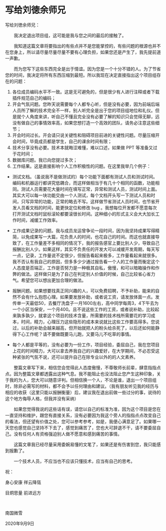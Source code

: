 # 写给刘徳余师兄

写给刘徳余师兄：

　　我决定退出项目组，这可能是我与您之间的最后的接触了。

　　我知道这篇文章将要指出的有些点并不是您能掌控的，有些问题的根源也并不在您身上，所以请尽量尽量尽量不要有心理负担，如果您还是产生了，我先提前道一声歉。

　　而为您写下这些东西完全是出于情谊。因为您是一个十分不错的人。为了节省您的时间，我决定将所有东西压缩到最短。所以我现在决定直接指出这个项目组存在的问题：

1. 各位成员编码水平不一致。这是无可避免的，但是很少有人进行注释或者下载插件规范自己的编码；
2. 开会气氛问题。您昨天说需要每个人都专心听，但是没有必要，因为前端后端人员所了解的技术完全不一样，别人听完全是出于您的项目组地位和礼仪。但是就个人角度来讲，听自己不懂且完全没有必要了解的知识只会觉得无聊，远没有做自己的事情效率高，如果您想打造一个高效的团队，请务必注意这些细节；
3. 开会时间过长。开会请只说关键性和阻碍项目前进的关键性问题。尽量压缩开会时间，毕竟成员都是学生，自己的课余时间有限；
4. 技术分享没有必要。技术本就晦涩难懂，难以口述，如果做 PPT 等准备又过于花时间；
5. 数据库问题。我已向您提过多次；
6. 工作结果。这是直接影响个人工作积极性的问题。在这里我举几个例子：
  - 测试文档。（虽说我不是做测试的）每个功能下面都有测试人员和测试时间。编码和机器运行都讲究低耦合，而这样做相当于有几十个相同的函数，功能相同。测试人员需要花大量时间在填写正常，异常和测试人员，测试时间上面。其实大可以每一块功能交由一个人测试，每个文档开头写一下测试人员和时间，只写异常的功能，正常的略去不写。这样做节省测试人员时间，也节省开发人员看文档的时间，能更快定位和修改 bug 。我想每位开发都不愿意每次打开测试文档时鼠标滚轮都要滚很长时间。这种细小的形式主义会大大加长工作时间，减缓工作效率。
  - 工作成果记录的问题。我与成员龙运曾争论一段时间，因为我坚持成果写得精简，以免成果写一大篇，花负责人的时间，也花自己的时间。而这也就直接导致了，在工作量差不多相同的情况下，我的报告感官上要比别人少，导致自己报酬比别人少。如果这样，其实不负责任的开发大可以减缓开发周期，每天写一点，记录，工作量说不定很少，但报告看起来极多，工作量看起来就很多。我不否认有我自己的原因，但多多少少通过报告看一个人的工作量而衡定这个人态度是否端正，工作是否努力是一种极其自私，傲慢，和可以暗箱操作和作弊的做法。这样做只是为了自己在判定别人价值的时候，自己比较省心省力气。希望您可以想出更加合理的做法。

- 报酬问题。如果想要找真正同兴趣的人，可以免费招聘，不予补助，能来的自然不会有什么抱怨心理。如果要发放补助，或者说工资，请发放体面一点。发传单一天最低50，去餐厅洗盘子一月1600左右，高中同学每周3，4下午去为一个小区当保安，一个月400。且不说这些工作的工资，或者说补助，比较起来孰多孰少，就拿这个项目的技术含量，所需要的技术栈所需要花的学习成本，时间，精力，心理压力这些隐形的成本来说就比这些工作要高得多。您说过，以后的补助会越来越高，但开始就把人的盼头给杀死了，以后还如何能静得下心工作呢？请不要做既要马儿跑，又要马儿不吃草的事情。
- 每个人都是平等的，没有必要为一份工作，项目经验，委屈自己，我在您项目上花的时间精力，大可以拿去养我自己的兴趣爱好，在大学期间，不必忍受这种紧张的气氛不说，还可以提升自己在除专业以外的的人文素养。

　　整篇文章写下来，相信您会觉得此人态度傲慢，不尊敬师长前辈，肆意指指点点。因为整篇文章都透露出这种气息。我不能阻止也没法阻止您产生这种印象，关于我的为人，您大可以随意评判。但相信换一个人，不论是谁，退出一个项目组时，除非必需写的材料，都不会予以任何理由和建议。（我有朋友听见我的经历与相应的收获（这里只能以报酬衡量）后，建议我在退出前做一些过分的事，说待的这个地方侮辱人格，但我并没有采纳）

　　如果您觉得我说的这些话有误，请您以自己的标准为准，因为这个项目是您在一直坚持和维护，跟您有直接关系，没有必要因为我这个旁人的指指点点改变自己的看法，但还望有价值之处，您可以参考参考，如是，我便心满意足了。如果哪一天您也感觉自己坚持不下去了，感觉到痛苦了，您也大可辞退不干，请不要委屈自己。没有任何人有资格强迫别人做不愿意和感到痛苦的事情。

　　这篇文章我已经尽量采用委婉易懂的文笔了，如果还是有伤害到您，我只能感到报歉了。

　　一个技术人员，不应当也不应该只懂技术，应当有自己的思考。

祝：

身心安康     祥云降瓴

目炯思量     前进远方

​

南国微雪

2020年9月9日

